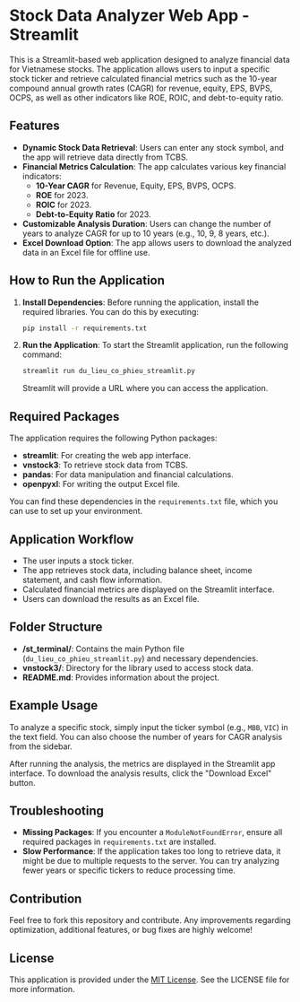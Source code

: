# Stock Data Analyzer Web App - Streamlit

This is a Streamlit-based web application designed to analyze financial data for Vietnamese stocks. The application allows users to input a specific stock ticker and retrieve calculated financial metrics such as the 10-year compound annual growth rates (CAGR) for revenue, equity, EPS, BVPS, OCPS, as well as other indicators like ROE, ROIC, and debt-to-equity ratio.

## Features
- **Dynamic Stock Data Retrieval**: Users can enter any stock symbol, and the app will retrieve data directly from TCBS.
- **Financial Metrics Calculation**: The app calculates various key financial indicators:
  - **10-Year CAGR** for Revenue, Equity, EPS, BVPS, OCPS.
  - **ROE** for 2023.
  - **ROIC** for 2023.
  - **Debt-to-Equity Ratio** for 2023.
- **Customizable Analysis Duration**: Users can change the number of years to analyze CAGR for up to 10 years (e.g., 10, 9, 8 years, etc.).
- **Excel Download Option**: The app allows users to download the analyzed data in an Excel file for offline use.

## How to Run the Application

1. **Install Dependencies**: Before running the application, install the required libraries. You can do this by executing:
   ```bash
   pip install -r requirements.txt
   ```

2. **Run the Application**: To start the Streamlit application, run the following command:
   ```bash
   streamlit run du_lieu_co_phieu_streamlit.py
   ```
   Streamlit will provide a URL where you can access the application.

## Required Packages

The application requires the following Python packages:
- **streamlit**: For creating the web app interface.
- **vnstock3**: To retrieve stock data from TCBS.
- **pandas**: For data manipulation and financial calculations.
- **openpyxl**: For writing the output Excel file.

You can find these dependencies in the `requirements.txt` file, which you can use to set up your environment.

## Application Workflow
- The user inputs a stock ticker.
- The app retrieves stock data, including balance sheet, income statement, and cash flow information.
- Calculated financial metrics are displayed on the Streamlit interface.
- Users can download the results as an Excel file.

## Folder Structure
- **/st_terminal/**: Contains the main Python file (`du_lieu_co_phieu_streamlit.py`) and necessary dependencies.
- **vnstock3/**: Directory for the library used to access stock data.
- **README.md**: Provides information about the project.

## Example Usage
To analyze a specific stock, simply input the ticker symbol (e.g., `MBB`, `VIC`) in the text field. You can also choose the number of years for CAGR analysis from the sidebar.

After running the analysis, the metrics are displayed in the Streamlit app interface. To download the analysis results, click the "Download Excel" button.

## Troubleshooting
- **Missing Packages**: If you encounter a `ModuleNotFoundError`, ensure all required packages in `requirements.txt` are installed.
- **Slow Performance**: If the application takes too long to retrieve data, it might be due to multiple requests to the server. You can try analyzing fewer years or specific tickers to reduce processing time.

## Contribution
Feel free to fork this repository and contribute. Any improvements regarding optimization, additional features, or bug fixes are highly welcome!

## License
This application is provided under the [MIT License](https://opensource.org/licenses/MIT). See the LICENSE file for more information.

